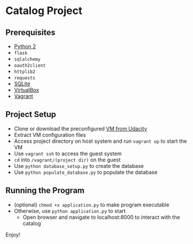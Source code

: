 # Catalog Project

## Prerequisites
* [Python 2](https://www.python.org/download/releases/2.0/)
* `flask`
* `sqlalchemy`
* `oauth2client`
* `httplib2`
* `requests`
* [SQLite](https://www.sqlite.org/)
* [VirtualBox](https://www.virtualbox.org/wiki/Downloads)
* [Vagrant](https://www.vagrantup.com/downloads.html)


## Project Setup
* Clone or download the preconfigured [VM from Udacity](http://github.com/udacity/fullstack-nanodegree-vm)
* Extract VM configuration files
* Access project directory on host system and run `vagrant up` to start the VM
* Use `vagrant ssh` to access the guest system
* `cd` into `/vagrant/(project dir)` on the guest
* Use `python database_setup.py` to create the database
* Use `python populate_database.py` to populate the database


## Running the Program
* (optional) `chmod +x application.py` to make program executable
* Otherwise, use `python application.py` to start
    * Open browser and navigate to localhost:8000 to interact with the catalog


Enjoy!